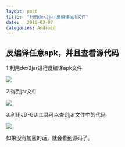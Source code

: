 ```yaml
---
layout: post
title:  "利用dex2jar反编译apk文件"
date:   2016-03-07 
categories: Android
---
```



## 反编译任意apk，并且查看源代码 ##
1.利用dex2jar进行反编译apk文件

![](http://7fvd6e.com1.z0.glb.clouddn.com/%E6%89%A7%E8%A1%8Cdex2jar.jpg)

2.得到jar文件

![](http://7fvd6e.com1.z0.glb.clouddn.com/%E7%94%9F%E6%88%90class%E6%96%87%E4%BB%B6.jpg)

3.利用JD-GUI工具可以查到jar文件中的代码

![](http://7fvd6e.com1.z0.glb.clouddn.com/%E4%BD%BF%E7%94%A8JD-GUI%E5%B7%A5%E5%85%B7%E6%89%93%E5%BC%80class%E6%96%87%E4%BB%B6.jpg)

如果没有加密的话，就会看到源码了。